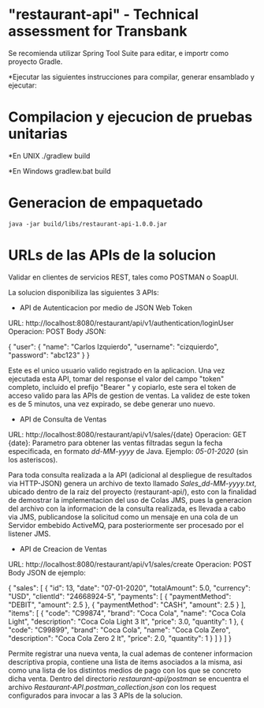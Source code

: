 # "restaurant-api" - Technical assessment for Transbank

Se recomienda utilizar Spring Tool Suite para editar, e importr como proyecto Gradle.

*Ejecutar las siguientes instrucciones para compilar, generar ensamblado y ejecutar:



# Compilacion y ejecucion de pruebas unitarias

*En UNIX
    ./gradlew build
    
*En Windows
    gradlew.bat build



# Generacion de empaquetado

    java -jar build/libs/restaurant-api-1.0.0.jar
    
    
    
# URLs de las APIs de la solucion

Validar en clientes de servicios REST, tales como POSTMAN o SoapUI.

La solucion disponibiliza las siguientes 3 APIs:


* API de Autenticacion por medio de JSON Web Token

URL: http://localhost:8080/restaurant/api/v1/authentication/loginUser
Operacion: POST
Body JSON:

{
	"user": {
		"name": "Carlos Izquierdo",
		"username": "cizquierdo",
		"password": "abc123"
	}
}

Este es el unico usuario valido registrado en la aplicacion.
Una vez ejecutada esta API, tomar del response el valor del campo "token" completo,
incluido el prefijo "Bearer " y copiarlo, este sera el token de acceso valido para las APIs de gestion de ventas.
La validez de este token es de 5 minutos, una vez expirado, se debe generar uno nuevo.


* API de Consulta de Ventas

URL: http://localhost:8080/restaurant/api/v1/sales/{date}
Operacion: GET
{date}: Parametro para obtener las ventas filtradas segun la fecha especificada, en formato *dd-MM-yyyy* de Java.
Ejemplo: *05-01-2020* (sin los asteriscos).

Para toda consulta realizada a la API (adicional al despliegue de resultados via HTTP-JSON) genera un archivo de texto
llamado *Sales_dd-MM-yyyy.txt*, ubicado dentro de la raiz del proyecto (restaurant-api/), esto con la finalidad de
demostrar la implementacion del uso de Colas JMS, pues la generacion del archivo con la informacion de la consulta
realizada, es llevada a cabo via JMS, publicandose la solicitud como un mensaje en una cola de un Servidor embebido ActiveMQ,
para posteriormente ser procesado por el listener JMS.


* API de Creacion de Ventas

URL: http://localhost:8080/restaurant/api/v1/sales/create
Operacion: POST
Body JSON de ejemplo:

{
    "sales": [
        {
            "id": 13,
            "date": "07-01-2020",
            "totalAmount": 5.0,
            "currency": "USD",
            "clientId": "24668924-5",
            "payments": [
                {
                    "paymentMethod": "DEBIT",
                    "amount": 2.5
                },
                {
                    "paymentMethod": "CASH",
                    "amount": 2.5
                }
            ],
            "items": [
                {
                    "code": "C99874",
                    "brand": "Coca Cola",
                    "name": "Coca Cola Light",
                    "description": "Coca Cola Light 3 lt",
                    "price": 3.0,
                    "quantity": 1
                },
                {
                    "code": "C99899",
                    "brand": "Coca Cola",
                    "name": "Coca Cola Zero",
                    "description": "Coca Cola Zero 2 lt",
                    "price": 2.0,
                    "quantity": 1
                }
            ]
        }
    ]
}

Permite registrar una nueva venta, la cual ademas de contener informacion descriptiva propia, contiene una lista
de items asociados a la misma, asi como una lista de los distintos medios de pago con los que se concreto dicha venta.
Dentro del directorio *restaurant-api/postman* se encuentra el archivo *Restaurant-API.postman_collection.json* con
los request configurados para invocar a las 3 APIs de la solucion.








